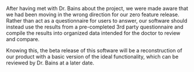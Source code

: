After having met with Dr. Bains about the project, we were made aware that we had been moving in the wrong direction for our zero feature release. Rather than act as a questionnaire for users to answer, our software should instead use the results from a pre-completed 3rd party questionnaire and compile the results into organized data intended for the doctor to review and compare.

Knowing this, the beta release of this software will be a reconstruction of our product with a basic version of the ideal functionality, which can be reviewed by Dr. Bains at a later date.
